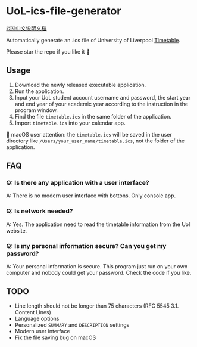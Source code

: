 # UoL-ics-file-generator
[🇨🇳中文说明文档](https://github.com/YunfangHou/UoL-ics-file-generator/blob/main/README-cn.md)

Automatically generate an .ics file of University of Liverpool [Timetable](https://timetables.liverpool.ac.uk).

Please star the repo if you like it 🌟

## Usage
1. Download the newly released executable application.
2. Run the application.
3. Input your UoL student account username and password, the start year and end year of your academic year according to the instruction in the program window.
4. Find the file `timetable.ics` in the same folder of the application.
5. Import `timetable.ics` into your calendar app.

 macOS user attention: the `timetable.ics` will be saved in the user directory like `/Users/your_user_name/timetable.ics`, not the folder of the application.

## FAQ
### Q: Is there any application with a user interface?
A: There is no modern user interface with bottons. Only console app.

### Q: Is network needed?
A: Yes. The application need to read the timetable information from the Uol website.

### Q: Is my personal information secure? Can you get my password?
A: Your personal information is secure. This program just run on your own computer and nobody could get your password. Check the code if you like.

## TODO
- Line length should not be longer than 75 characters (RFC 5545 3.1. Content Lines)
- Language options
- Personalized `SUMMARY` and `DESCRIPTION` settings
- Modern user interface
- Fix the file saving bug on macOS

